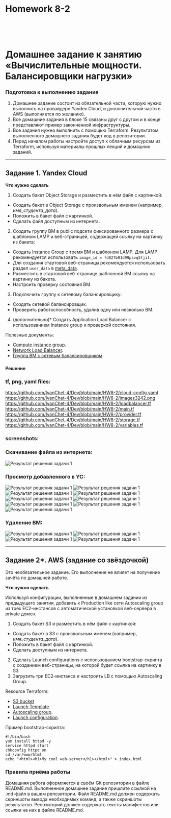 <h1>Homework 8-2 </h1> <br>
<br>
<br>


# Домашнее задание к занятию «Вычислительные мощности. Балансировщики нагрузки»  

### Подготовка к выполнению задания

1. Домашнее задание состоит из обязательной части, которую нужно выполнить на провайдере Yandex Cloud, и дополнительной части в AWS (выполняется по желанию). 
2. Все домашние задания в блоке 15 связаны друг с другом и в конце представляют пример законченной инфраструктуры.  
3. Все задания нужно выполнить с помощью Terraform. Результатом выполненного домашнего задания будет код в репозитории. 
4. Перед началом работы настройте доступ к облачным ресурсам из Terraform, используя материалы прошлых лекций и домашних заданий.

---
## Задание 1. Yandex Cloud 

**Что нужно сделать**

1. Создать бакет Object Storage и разместить в нём файл с картинкой:

 - Создать бакет в Object Storage с произвольным именем (например, _имя_студента_дата_).
 - Положить в бакет файл с картинкой.
 - Сделать файл доступным из интернета.
 
2. Создать группу ВМ в public подсети фиксированного размера с шаблоном LAMP и веб-страницей, содержащей ссылку на картинку из бакета:

 - Создать Instance Group с тремя ВМ и шаблоном LAMP. Для LAMP рекомендуется использовать `image_id = fd827b91d99psvq5fjit`.
 - Для создания стартовой веб-страницы рекомендуется использовать раздел `user_data` в [meta_data](https://cloud.yandex.ru/docs/compute/concepts/vm-metadata).
 - Разместить в стартовой веб-странице шаблонной ВМ ссылку на картинку из бакета.
 - Настроить проверку состояния ВМ.
 
3. Подключить группу к сетевому балансировщику:

 - Создать сетевой балансировщик.
 - Проверить работоспособность, удалив одну или несколько ВМ.
4. (дополнительно)* Создать Application Load Balancer с использованием Instance group и проверкой состояния.

Полезные документы:

- [Compute instance group](https://registry.terraform.io/providers/yandex-cloud/yandex/latest/docs/resources/compute_instance_group).
- [Network Load Balancer](https://registry.terraform.io/providers/yandex-cloud/yandex/latest/docs/resources/lb_network_load_balancer).
- [Группа ВМ с сетевым балансировщиком](https://cloud.yandex.ru/docs/compute/operations/instance-groups/create-with-balancer).


### <h4>Решение</h4>

### tf, png, yaml files:  <br>

<https://github.com/IvanChet-4/Dev/blob/main/HW8-2/cloud-config.yaml> <br>
<https://github.com/IvanChet-4/Dev/blob/main/HW8-2/images3242.png> <br>
<https://github.com/IvanChet-4/Dev/blob/main/HW8-2/loadbalancer.tf> <br>
<https://github.com/IvanChet-4/Dev/blob/main/HW8-2/main.tf> <br>
<https://github.com/IvanChet-4/Dev/blob/main/HW8-2/provider.tf> <br>
<https://github.com/IvanChet-4/Dev/blob/main/HW8-2/storage.tf> <br>
<https://github.com/IvanChet-4/Dev/blob/main/HW8-2/variables.tf> <br>


### screenshots:

### Скачивание файла из интернета:
![Результат решения задачи 1](https://github.com/IvanChet-4/Dev/blob/main/images/Homework%208-2/1-1.jpg)
### Просмотр добавленного в YC:
![Результат решения задачи 1](https://github.com/IvanChet-4/Dev/blob/main/images/Homework%208-2/1-2.jpg)
![Результат решения задачи 1](https://github.com/IvanChet-4/Dev/blob/main/images/Homework%208-2/1-3.jpg)
![Результат решения задачи 1](https://github.com/IvanChet-4/Dev/blob/main/images/Homework%208-2/1-4.jpg)
![Результат решения задачи 1](https://github.com/IvanChet-4/Dev/blob/main/images/Homework%208-2/1-5.jpg)
![Результат решения задачи 1](https://github.com/IvanChet-4/Dev/blob/main/images/Homework%208-2/1-6.jpg)
![Результат решения задачи 1](https://github.com/IvanChet-4/Dev/blob/main/images/Homework%208-2/1-7.jpg)
![Результат решения задачи 1](https://github.com/IvanChet-4/Dev/blob/main/images/Homework%208-2/1-8.jpg)
![Результат решения задачи 1](https://github.com/IvanChet-4/Dev/blob/main/images/Homework%208-2/1-9.jpg)
![Результат решения задачи 1](https://github.com/IvanChet-4/Dev/blob/main/images/Homework%208-2/1-10.jpg)
### Удаление ВМ:
![Результат решения задачи 1](https://github.com/IvanChet-4/Dev/blob/main/images/Homework%208-2/1-11.jpg)
![Результат решения задачи 1](https://github.com/IvanChet-4/Dev/blob/main/images/Homework%208-2/1-12.jpg)
![Результат решения задачи 1](https://github.com/IvanChet-4/Dev/blob/main/images/Homework%208-2/1-13.jpg)
![Результат решения задачи 1](https://github.com/IvanChet-4/Dev/blob/main/images/Homework%208-2/1-14.jpg)


---
## Задание 2*. AWS (задание со звёздочкой)

Это необязательное задание. Его выполнение не влияет на получение зачёта по домашней работе.

**Что нужно сделать**

Используя конфигурации, выполненные в домашнем задании из предыдущего занятия, добавить к Production like сети Autoscaling group из трёх EC2-инстансов с  автоматической установкой веб-сервера в private домен.

1. Создать бакет S3 и разместить в нём файл с картинкой:

 - Создать бакет в S3 с произвольным именем (например, _имя_студента_дата_).
 - Положить в бакет файл с картинкой.
 - Сделать доступным из интернета.
2. Сделать Launch configurations с использованием bootstrap-скрипта с созданием веб-страницы, на которой будет ссылка на картинку в S3. 
3. Загрузить три ЕС2-инстанса и настроить LB с помощью Autoscaling Group.

Resource Terraform:

- [S3 bucket](https://registry.terraform.io/providers/hashicorp/aws/latest/docs/resources/s3_bucket)
- [Launch Template](https://registry.terraform.io/providers/hashicorp/aws/latest/docs/resources/launch_template).
- [Autoscaling group](https://registry.terraform.io/providers/hashicorp/aws/latest/docs/resources/autoscaling_group).
- [Launch configuration](https://registry.terraform.io/providers/hashicorp/aws/latest/docs/resources/launch_configuration).

Пример bootstrap-скрипта:

```
#!/bin/bash
yum install httpd -y
service httpd start
chkconfig httpd on
cd /var/www/html
echo "<html><h1>My cool web-server</h1></html>" > index.html
```
### Правила приёма работы

Домашняя работа оформляется в своём Git репозитории в файле README.md. Выполненное домашнее задание пришлите ссылкой на .md-файл в вашем репозитории.
Файл README.md должен содержать скриншоты вывода необходимых команд, а также скриншоты результатов.
Репозиторий должен содержать тексты манифестов или ссылки на них в файле README.md.
